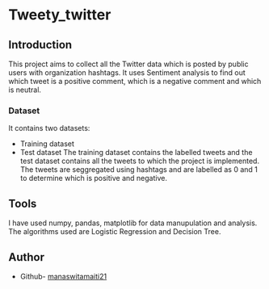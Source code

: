 
# Tweety_twitter
## Introduction

This project aims to collect all the Twitter data which is posted by public users with organization hashtags. It uses Sentiment analysis to find out which tweet is a positive comment, which is a negative comment and which is neutral. 



### Dataset
It contains two datasets: 
- Training dataset
- Test dataset
The training dataset contains the labelled tweets and the test dataset contains all the tweets to which the project is implemented. The tweets are seggregated using hashtags and are labelled as 0 and 1 to determine which is positive and negative. 


## Tools

I have used numpy, pandas, matplotlib for data manupulation and analysis. The algorithms used are Logistic Regression and Decision Tree.

## Author

- Github- [manaswitamaiti21](https://github.com/manaswitamaiti21)


